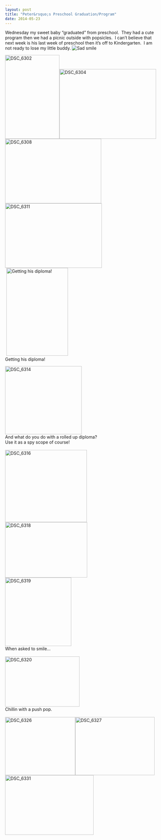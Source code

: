 ```yaml
---
layout: post
title: "Peter&rsquo;s Preschool Graduation/Program"
date: 2014-05-23
---
```


<p>Wednesday my sweet baby “graduated” from preschool.&#160; They had a cute program then we had a picnic outside with popsicles.&#160; I can’t believe that next week is his last week of preschool then it’s off to Kindergarten.&#160; I am not ready to lose my little buddy. <img class="wlEmoticon wlEmoticon-sadsmile" style="border-top-style: none; border-bottom-style: none; border-right-style: none; border-left-style: none" alt="Sad smile" src="http://www.thepaladinos.com/image.axd?picture=Windows-Live-Writer/Peters-Preschool-GraduationProgram/31CC2710/wlEmoticon-sadsmile.png" /></p>  <p><a href="http://www.thepaladinos.com/image.axd?picture=Windows-Live-Writer/Peters-Preschool-GraduationProgram/5F4D46D3/DSC_6302.jpg"><img title="DSC_6302" style="border-top: 0px; border-right: 0px; background-image: none; border-bottom: 0px; padding-top: 0px; padding-left: 0px; border-left: 0px; display: inline; padding-right: 0px" border="0" alt="DSC_6302" src="http://www.thepaladinos.com/image.axd?picture=Windows-Live-Writer/Peters-Preschool-GraduationProgram/5E08ADF4/DSC_6302_thumb.jpg" width="178" height="274" /></a><a href="http://www.thepaladinos.com/image.axd?picture=Windows-Live-Writer/Peters-Preschool-GraduationProgram/7DB787BC/DSC_6304.jpg"><img title="DSC_6304" style="border-top: 0px; border-right: 0px; background-image: none; border-bottom: 0px; padding-top: 0px; padding-left: 0px; border-left: 0px; display: inline; padding-right: 0px" border="0" alt="DSC_6304" src="http://www.thepaladinos.com/image.axd?picture=Windows-Live-Writer/Peters-Preschool-GraduationProgram/386F0AC6/DSC_6304_thumb.jpg" width="317" height="228" /></a>    <br /><a href="http://www.thepaladinos.com/image.axd?picture=Windows-Live-Writer/Peters-Preschool-GraduationProgram/77CCBE56/DSC_6308.jpg"><img title="DSC_6308" style="border-top: 0px; border-right: 0px; background-image: none; border-bottom: 0px; padding-top: 0px; padding-left: 0px; border-left: 0px; display: inline; padding-right: 0px" border="0" alt="DSC_6308" src="http://www.thepaladinos.com/image.axd?picture=Windows-Live-Writer/Peters-Preschool-GraduationProgram/16DFB56A/DSC_6308_thumb.jpg" width="315" height="211" /></a>    <br /><a href="http://www.thepaladinos.com/image.axd?picture=Windows-Live-Writer/Peters-Preschool-GraduationProgram/0B49F82B/DSC_6311.jpg"><img title="DSC_6311" style="border-top: 0px; border-right: 0px; background-image: none; border-bottom: 0px; padding-top: 0px; padding-left: 0px; border-left: 0px; display: inline; padding-right: 0px" border="0" alt="DSC_6311" src="http://www.thepaladinos.com/image.axd?picture=Windows-Live-Writer/Peters-Preschool-GraduationProgram/382F3539/DSC_6311_thumb.jpg" width="317" height="211" /></a>    <br />&#160;<a href="http://www.thepaladinos.com/image.axd?picture=Windows-Live-Writer/Peters-Preschool-GraduationProgram/2C9977FA/DSC_6312.jpg"><img title="Getting his diploma!" style="border-top: 0px; border-right: 0px; background-image: none; border-bottom: 0px; padding-top: 0px; padding-left: 0px; border-left: 0px; display: inline; padding-right: 0px" border="0" alt="Getting his diploma!" src="http://www.thepaladinos.com/image.axd?picture=Windows-Live-Writer/Peters-Preschool-GraduationProgram/6F291372/DSC_6312_thumb.jpg" width="202" height="287" /></a>&#160; <br />Getting his diploma!</p>  <p align="justify"><a href="http://www.thepaladinos.com/image.axd?picture=Windows-Live-Writer/Peters-Preschool-GraduationProgram/75DC1CF5/DSC_6314.jpg"><img title="DSC_6314" style="border-top: 0px; border-right: 0px; background-image: none; border-bottom: 0px; padding-top: 0px; padding-left: 0px; border-left: 0px; display: inline; padding-right: 0px" border="0" alt="DSC_6314" src="http://www.thepaladinos.com/image.axd?picture=Windows-Live-Writer/Peters-Preschool-GraduationProgram/1A210178/DSC_6314_thumb.jpg" width="251" height="223" /></a>    <br />And what do you do with a rolled up diploma?&#160; <br />Use it as a spy scope of course!    <br />    <br /><a href="http://www.thepaladinos.com/image.axd?picture=Windows-Live-Writer/Peters-Preschool-GraduationProgram/67BD2DF8/DSC_6316.jpg"><img title="DSC_6316" style="border-top: 0px; border-right: 0px; background-image: none; border-bottom: 0px; padding-top: 0px; padding-left: 0px; border-left: 0px; display: inline; padding-right: 0px" border="0" alt="DSC_6316" src="http://www.thepaladinos.com/image.axd?picture=Windows-Live-Writer/Peters-Preschool-GraduationProgram/388B4261/DSC_6316_thumb.jpg" width="268" height="236" /></a><a href="http://www.thepaladinos.com/image.axd?picture=Windows-Live-Writer/Peters-Preschool-GraduationProgram/785528E6/DSC_6318.jpg"><img title="DSC_6318" style="border-top: 0px; border-right: 0px; background-image: none; border-bottom: 0px; padding-top: 0px; padding-left: 0px; border-left: 0px; display: inline; padding-right: 0px" border="0" alt="DSC_6318" src="http://www.thepaladinos.com/image.axd?picture=Windows-Live-Writer/Peters-Preschool-GraduationProgram/77109007/DSC_6318_thumb.jpg" width="269" height="181" /></a>    <br /><a href="http://www.thepaladinos.com/image.axd?picture=Windows-Live-Writer/Peters-Preschool-GraduationProgram/08ED23D5/DSC_6319.jpg"><img title="DSC_6319" style="border-top: 0px; border-right: 0px; background-image: none; border-bottom: 0px; padding-top: 0px; padding-left: 0px; border-left: 0px; display: inline; padding-right: 0px" border="0" alt="DSC_6319" src="http://www.thepaladinos.com/image.axd?picture=Windows-Live-Writer/Peters-Preschool-GraduationProgram/42FBF0B4/DSC_6319_thumb.jpg" width="217" height="224" /></a>    <br />When asked to smile…    <br />    <br /><a href="http://www.thepaladinos.com/image.axd?picture=Windows-Live-Writer/Peters-Preschool-GraduationProgram/1BC1A77F/DSC_6320.jpg"><img title="DSC_6320" style="border-top: 0px; border-right: 0px; background-image: none; border-bottom: 0px; padding-top: 0px; padding-left: 0px; border-left: 0px; display: inline; padding-right: 0px" border="0" alt="DSC_6320" src="http://www.thepaladinos.com/image.axd?picture=Windows-Live-Writer/Peters-Preschool-GraduationProgram/65707F6F/DSC_6320_thumb.jpg" width="244" height="164" /></a>    <br />Chillin with a push pop.    <br />    <br /><a href="http://www.thepaladinos.com/image.axd?picture=Windows-Live-Writer/Peters-Preschool-GraduationProgram/253A65F5/DSC_6326.jpg"><img title="DSC_6326" style="border-top: 0px; border-right: 0px; background-image: none; border-bottom: 0px; padding-top: 0px; padding-left: 0px; border-left: 0px; display: inline; padding-right: 0px" border="0" alt="DSC_6326" src="http://www.thepaladinos.com/image.axd?picture=Windows-Live-Writer/Peters-Preschool-GraduationProgram/4AC3E356/DSC_6326_thumb.jpg" width="230" height="190" /></a><a href="http://www.thepaladinos.com/image.axd?picture=Windows-Live-Writer/Peters-Preschool-GraduationProgram/0A8DC9DC/DSC_6327.jpg"><img title="DSC_6327" style="border-top: 0px; border-right: 0px; background-image: none; border-bottom: 0px; padding-top: 0px; padding-left: 0px; border-left: 0px; display: inline; padding-right: 0px" border="0" alt="DSC_6327" src="http://www.thepaladinos.com/image.axd?picture=Windows-Live-Writer/Peters-Preschool-GraduationProgram/75BBD15B/DSC_6327_thumb.jpg" width="260" height="190" /></a>    <br /><a href="http://www.thepaladinos.com/image.axd?picture=Windows-Live-Writer/Peters-Preschool-GraduationProgram/4E818826/DSC_6331.jpg"><img title="DSC_6331" style="border-top: 0px; border-right: 0px; background-image: none; border-bottom: 0px; padding-top: 0px; padding-left: 0px; border-left: 0px; display: inline; padding-right: 0px" border="0" alt="DSC_6331" src="http://www.thepaladinos.com/image.axd?picture=Windows-Live-Writer/Peters-Preschool-GraduationProgram/5B0F3542/DSC_6331_thumb.jpg" width="290" height="195" /></a></p>
